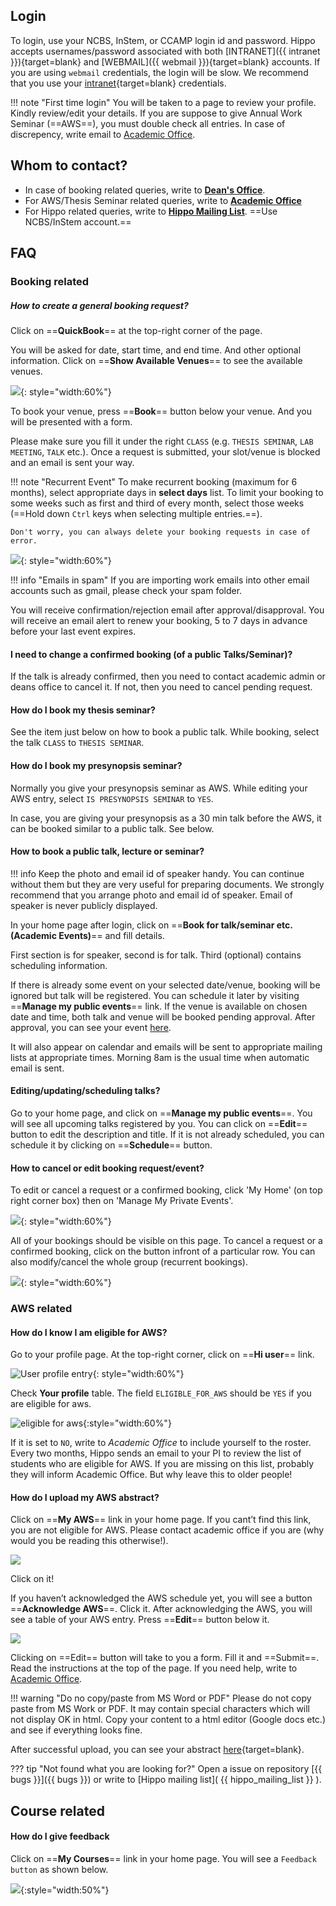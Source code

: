 ## Login
To login, use your NCBS, InStem, or CCAMP login id and password. Hippo accepts
usernames/password associated with both
[INTRANET]({{ intranet }}){target=blank} and 
[WEBMAIL]({{ webmail }}){target=blank} accounts. If you are using
`webmail` credentials, the login will be slow. We recommend that you use your
[intranet](http://intranet.ncbs.res.in/user){target=blank} credentials.

!!! note "First time login"
    You will be taken to a page to review your
    profile. Kindly review/edit your details. If you are suppose to give Annual
    Work Seminar (==AWS==), you must double check all entries. In case of
    discrepency, write email to [Academic
    Office](mailto:acadoffice@ncbs.res.in).

## Whom to contact?

- In case of booking related queries, write to [__Dean's
  Office__](mailto:deansoffice@ncbs.res.in).
- For AWS/Thesis Seminar related queries, write to [__Academic
  Office__](mailto:acadoffice@ncbs.res.in)
- For Hippo related queries, write to [__Hippo Mailing
  List__](mailto:hippo@lists.ncbs.res.in). ==Use NCBS/InStem account.==


## FAQ 

### Booking related

##### How to create a general booking request?

Click on ==**QuickBook**== at the top-right corner of the page. 

You will be asked for date, start time, and end time. And other optional
information. Click on ==__Show Available Venues__== to see the available
venues.

![](images/booking.png){: style="width:60%"}

To book your venue, press ==__Book__== button below your venue. And you will be
presented with a form.

Please make sure you fill it under the right `CLASS` (e.g. `THESIS SEMINAR`,
`LAB MEETING`, `TALK` etc.).  Once a request is submitted, your slot/venue
is blocked and an email is sent your way. 

!!! note "Recurrent Event"
    To make recurrent booking (maximum for 6 months), select appropriate
    days in __select days__ list. To limit your booking to some weeks such
    as first and third of every month, select those weeks (==Hold down
    `Ctrl` keys when selecting multiple entries.==).

    Don't worry, you can always delete your booking requests in case of
    error.


![](images/booking_details.png){: style="width:60%"}

!!! info "Emails in spam"
    If you are importing work emails into other email accounts such as
    gmail, please check your spam folder.

You will receive confirmation/rejection email after approval/disapproval.
You will receive an email alert to renew your booking, 5 to 7 days in
advance before your last event expires.


#### I need to change a confirmed booking (of a public Talks/Seminar)?

If the talk is already confirmed, then you need to contact academic admin or
deans office to cancel it. If not, then you need to cancel pending request.


#### How do I book my thesis seminar?

See the item just below on how to book a public talk. While booking, select 
the talk `CLASS` to `THESIS SEMINAR`.

#### How do I book my presynopsis seminar?

Normally you give your presynopsis seminar as AWS. While editing your
AWS entry, select `IS PRESYNOPSIS SEMINAR` to `YES`.

In case, you are giving your presynopsis as a 30 min talk before the AWS, it
can be booked similar to a public talk. See below.

#### How to book a public talk, lecture or seminar?

!!! info 
Keep the photo and email id of speaker handy. You can continue without them but
they are very useful for preparing documents. We strongly recommend that you
arrange photo and email id of speaker. Email of speaker is never publicly displayed. 

In your home page after login, click on ==__Book for talk/seminar etc.
(Academic Events)__== and fill details.

First section is for speaker, second is for talk. Third (optional) contains
scheduling information. 

If there is already some event on your selected date/venue, booking will be
ignored but talk will be registered. You can schedule it later by visiting
==__Manage my public events__== link.  If the venue is available on chosen
date and time, both talk and venue will be booked pending approval. After
approval, you can see your event
[here](https://ncbs.res.in/hippo/info/talks). 

It will also appear on calendar and emails will be sent to appropriate
mailing lists at appropriate times. Morning 8am is the usual time when
automatic email is sent.

#### Editing/updating/scheduling talks?

Go to your home page, and click on ==__Manage my public events__==. You will
see all upcoming talks registered by you. You can click on ==__Edit__==
button to edit the description and title.  If it is not already scheduled,
you can schedule it by clicking on ==__Schedule__== button.

#### How to cancel or edit booking request/event?

To edit or cancel a request or a confirmed booking, click 'My Home' (on top
right corner box) then on 'Manage My Private Events'.

![](images/faq_go_to_link_to_edit.png){: style="width:60%"}

All of your bookings should be visible on this page. To cancel a request or
a confirmed booking, click on the button infront of a particular row. You
can also modify/cancel the whole group (recurrent bookings).

![](images/faq_cancel_private_events.png){: style="width:60%"}

### AWS related

#### How do I know I am eligible for AWS?

Go to your profile page. At the top-right corner, click on ==__Hi user__==
link.

![User profile entry](images/user_profile_entry.png){: style="width:60%"}

Check __Your profile__ table. The field `ELIGIBLE_FOR_AWS` should be `YES`
if you are eligible for aws.

![eligible for aws](images/user_eligible_aws.png){:style="width:60%"}

If it is set to `NO`, write to _Academic Office_ to include yourself to the
roster. Every two months, Hippo sends an email to your PI to review the
list of students who are eligible for AWS. If you are missing on this list,
probably they will inform Academic Office. But why leave this to older
people!


#### How do I upload my AWS abstract?

Click on ==__My AWS__== link in your home page. If you cant’t find this
link, you are not eligible for AWS. Please contact academic office if
you are (why would you be reading this otherwise!).

![](images/faq_user_click_myaws.png) 

Click on it!

If you haven’t acknowledged the AWS schedule yet, you will see a button
==__Acknowledge AWS__==. Click it. After acknowledging the AWS, you will see
a table of your AWS entry.  Press ==__Edit__== button below it.

![](images/faq_user_edit_aws.png)

Clicking on ==Edit== button will take to you a form. Fill it and ==Submit==.
Read the instructions at the top of the page. If you need help, write to
[Academic Office](mainto:acadoffice@ncbs.res.in).

!!! warning "Do no copy/paste from MS Word or PDF"
    Please do not copy paste from MS Work or PDF. It may contain special
    characters which will not display OK in html. Copy your content to a
    html editor (Google docs etc.) and see if everything looks fine. 
    

After successful upload, you can see your abstract
[here](https://ncbs.res.in/hippo/info/aws){target=blank}.

??? tip "Not found what you are looking for?"
    Open a issue on repository [{{ bugs }}]({{ bugs }}) or write to [Hippo mailing
    list]( {{ hippo_mailing_list }} ). 

## Course related

#### How do I give feedback

  Click on ==__My Courses__== link in your home page. You will see a `Feedback
  button` as shown below.

  ![](./images/user_couse_feedback.png){:style="width:50%"}
  


